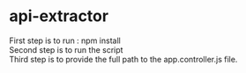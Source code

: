 # api-extractor

First step is to run : npm install  
Second step is to run the script  
Third step is to provide the full path to the app.controller.js file.  
